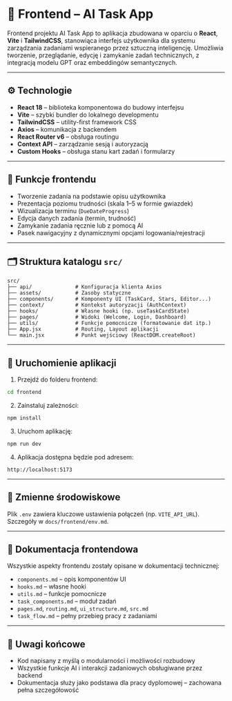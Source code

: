 # 🧩 Frontend – AI Task App

Frontend projektu AI Task App to aplikacja zbudowana w oparciu o **React**, **Vite** i **TailwindCSS**, stanowiąca interfejs użytkownika dla systemu zarządzania zadaniami wspieranego przez sztuczną inteligencję. Umożliwia tworzenie, przeglądanie, edycję i zamykanie zadań technicznych, z integracją modelu GPT oraz embeddingów semantycznych.

---

## ⚙️ Technologie

- **React 18** – biblioteka komponentowa do budowy interfejsu
- **Vite** – szybki bundler do lokalnego developmentu
- **TailwindCSS** – utility-first framework CSS
- **Axios** – komunikacja z backendem
- **React Router v6** – obsługa routingu
- **Context API** – zarządzanie sesją i autoryzacją
- **Custom Hooks** – obsługa stanu kart zadań i formularzy

---

## 🧠 Funkcje frontendu

- Tworzenie zadania na podstawie opisu użytkownika
- Prezentacja poziomu trudności (skala 1–5 w formie gwiazdek)
- Wizualizacja terminu (`DueDateProgress`)
- Edycja danych zadania (termin, trudność)
- Zamykanie zadania ręcznie lub z pomocą AI
- Pasek nawigacyjny z dynamicznymi opcjami logowania/rejestracji

---

## 🗂️ Struktura katalogu `src/`

```
src/
├── api/              # Konfiguracja klienta Axios
├── assets/           # Zasoby statyczne
├── components/       # Komponenty UI (TaskCard, Stars, Editor...)
├── context/          # Kontekst autoryzacji (AuthContext)
├── hooks/            # Własne hooki (np. useTaskCardState)
├── pages/            # Widoki (Welcome, Login, Dashboard)
├── utils/            # Funkcje pomocnicze (formatowanie dat itp.)
├── App.jsx           # Routing, Layout aplikacji
└── main.jsx          # Punkt wejściowy (ReactDOM.createRoot)
```

---

## 🚀 Uruchomienie aplikacji

1. Przejdź do folderu frontend:

```bash
cd frontend
```

2. Zainstaluj zależności:

```bash
npm install
```

3. Uruchom aplikację:

```bash
npm run dev
```

4. Aplikacja dostępna będzie pod adresem:

```
http://localhost:5173
```

---

## 🧪 Zmienne środowiskowe

Plik `.env` zawiera kluczowe ustawienia połączeń (np. `VITE_API_URL`). Szczegóły w `docs/frontend/env.md`.

---

## 📄 Dokumentacja frontendowa

Wszystkie aspekty frontendu zostały opisane w dokumentacji technicznej:

- `components.md` – opis komponentów UI
- `hooks.md` – własne hooki
- `utils.md` – funkcje pomocnicze
- `task_components.md` – moduł zadań
- `pages.md`, `routing.md`, `ui_structure.md`, `src.md`
- `task_flow.md` – pełny przebieg pracy z zadaniami

---

## 📌 Uwagi końcowe

- Kod napisany z myślą o modularności i możliwości rozbudowy
- Wszystkie funkcje AI i interakcji zadaniowych obsługiwane przez backend
- Dokumentacja służy jako podstawa dla pracy dyplomowej – zachowana pełna szczegółowość
